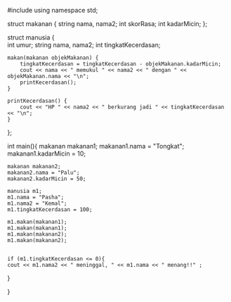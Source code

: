 #include <iostream>
using namespace std;

struct makanan {
	string nama, nama2;
	int skorRasa;
	int kadarMicin;
};

struct manusia {	
	int umur;
	string nama, nama2; 
	int tingkatKecerdasan;
	
	makan(makanan objekMakanan) {
		tingkatKecerdasan = tingkatKecerdasan - objekMakanan.kadarMicin;
		cout << nama << " memukul " << nama2 << " dengan " << objekMakanan.nama << "\n";
		printKecerdasan();
	}
	
	printKecerdasan() {
		cout << "HP " << nama2 << " berkurang jadi " << tingkatKecerdasan << "\n"; 
	}
};

int main(){
	makanan makanan1;
	makanan1.nama = "Tongkat";
	makanan1.kadarMicin = 10;
	
	makanan makanan2;
	makanan2.nama = "Palu";
	makanan2.kadarMicin = 50; 
	
	manusia m1;
	m1.nama = "Pasha";
	m1.nama2 = "Kemal";
	m1.tingkatKecerdasan = 100;
	
	m1.makan(makanan1);
	m1.makan(makanan1);
	m1.makan(makanan2);
	m1.makan(makanan2);

	
	if (m1.tingkatKecerdasan <= 0){
	cout << m1.nama2 << " meninggal, " << m1.nama << " menang!!" ;
}
	
	
}
